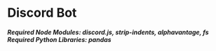 # Discord Bot
***Required Node Modules: discord.js, strip-indents, alphavantage, fs***
***Required Python Libraries: pandas***

